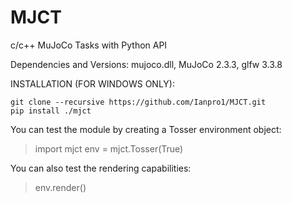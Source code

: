 # MJCT
c/c++ MuJoCo Tasks with Python API

Dependencies and Versions: mujoco.dll, MuJoCo 2.3.3, glfw 3.3.8


INSTALLATION (FOR WINDOWS ONLY):

```
git clone --recursive https://github.com/Ianpro1/MJCT.git
pip install ./mjct
```
You can test the module by creating a Tosser environment object:
>import mjct
>env = mjct.Tosser(True)
 
You can also test the rendering capabilities:
>env.render()
